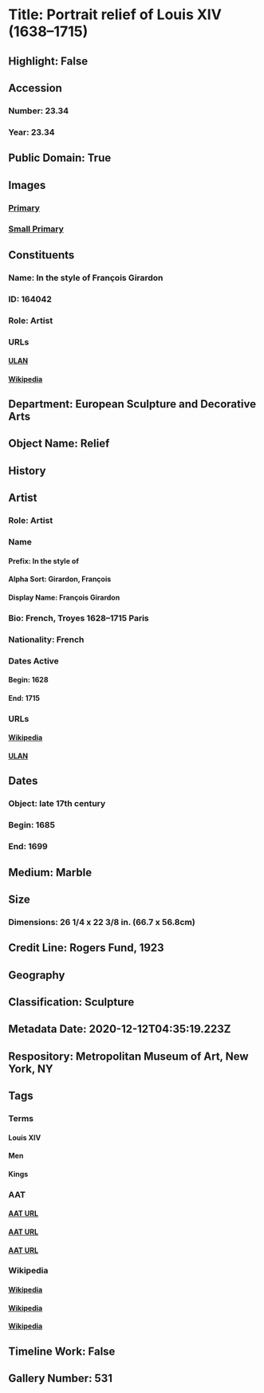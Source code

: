 # Title: Portrait relief of Louis XIV (1638–1715)
## Highlight: False
## Accession
### Number: 23.34
### Year: 23.34
## Public Domain: True
## Images
### [Primary](https://images.metmuseum.org/CRDImages/es/original/SF23_34.jpg)
### [Small Primary](https://images.metmuseum.org/CRDImages/es/web-large/SF23_34.jpg)
## Constituents
### Name: In the style of François Girardon
### ID: 164042
### Role: Artist
### URLs
#### [ULAN](http://vocab.getty.edu/page/ulan/500115324)
#### [Wikipedia](https://www.wikidata.org/wiki/Q712497)
## Department: European Sculpture and Decorative Arts
## Object Name: Relief
## History
## Artist
### Role: Artist
### Name
#### Prefix: In the style of
#### Alpha Sort: Girardon, François
#### Display Name: François Girardon
### Bio: French, Troyes 1628–1715 Paris
### Nationality: French
### Dates Active
#### Begin: 1628
#### End: 1715
### URLs
#### [Wikipedia](https://www.wikidata.org/wiki/Q712497)
#### [ULAN](http://vocab.getty.edu/page/ulan/500115324)
## Dates
### Object: late 17th century
### Begin: 1685
### End: 1699
## Medium: Marble
## Size
### Dimensions: 26 1/4 x 22 3/8 in. (66.7 x 56.8cm)
## Credit Line: Rogers Fund, 1923
## Geography
## Classification: Sculpture
## Metadata Date: 2020-12-12T04:35:19.223Z
## Respository: Metropolitan Museum of Art, New York, NY
## Tags
### Terms
#### Louis XIV
#### Men
#### Kings
### AAT
#### [AAT URL](http://vocab.getty.edu/page/ulan/500122256)
#### [AAT URL](http://vocab.getty.edu/page/aat/300025928)
#### [AAT URL](http://vocab.getty.edu/page/aat/300025481)
### Wikipedia
#### [Wikipedia]()
#### [Wikipedia]()
#### [Wikipedia]()
## Timeline Work: False
## Gallery Number: 531